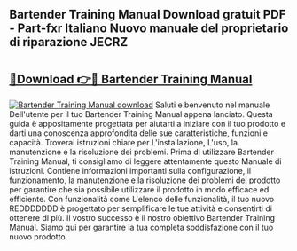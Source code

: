 ## Bartender Training Manual Download gratuit PDF - Part-fxr Italiano Nuovo manuale del proprietario di riparazione JECRZ

# <h2><a href="http://dfduvt.blite.top/?on=Bartender+Training+Manual">🔗Download 👉🔴 Bartender Training Manual</a></h2>

[![Bartender Training Manual download](https://i.imgur.com/lujVjoI.png)](http://dfduvt.blite.top/?on=Bartender+Training+Manual)
Saluti e benvenuto nel manuale Dell'utente per il tuo Bartender Training Manual appena lanciato. Questa guida è appositamente progettata per aiutarti a iniziare con il tuo prodotto e darti una conoscenza approfondita delle sue caratteristiche, funzioni e capacità. Troverai istruzioni chiare per L'installazione, L'uso, la manutenzione e la risoluzione dei problemi. Prima di utilizzare Bartender Training Manual, ti consigliamo di leggere attentamente questo Manuale di istruzioni. Contiene informazioni importanti sulla configurazione, il funzionamento, la manutenzione e la risoluzione dei problemi del prodotto per garantire che sia possibile utilizzare il prodotto in modo efficace ed efficiente. Con funzionalità come L'elenco delle funzionalità, il tuo nuovo REDDDDDDD è progettato per semplificare le tue attività e consentirti di ottenere di più. Il vostro successo è il nostro obiettivo Bartender Training Manual. Siamo qui per garantire la tua completa soddisfazione con il tuo nuovo prodotto.
